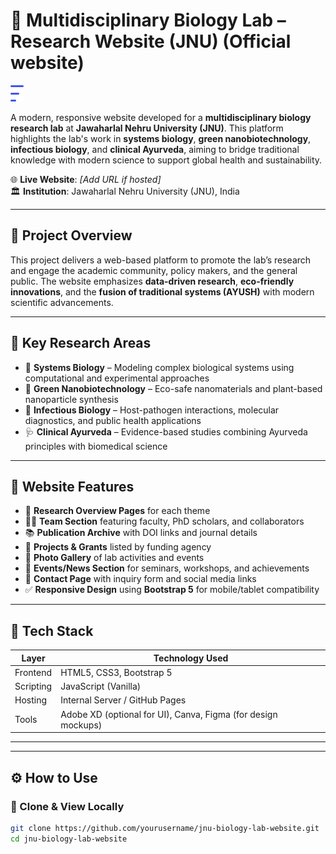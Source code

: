 # 🔬 Multidisciplinary Biology Lab – Research Website (JNU) (Official website)

![Multidisciplinary Logo](assets/img/logo.png)

A modern, responsive website developed for a **multidisciplinary biology research lab** at **Jawaharlal Nehru University (JNU)**. This platform highlights the lab's work in **systems biology**, **green nanobiotechnology**, **infectious biology**, and **clinical Ayurveda**, aiming to bridge traditional knowledge with modern science to support global health and sustainability.

🌐 **Live Website**: _[Add URL if hosted]_  
🏛️ **Institution**: Jawaharlal Nehru University (JNU), India

---

## 🧬 Project Overview

This project delivers a web-based platform to promote the lab’s research and engage the academic community, policy makers, and the general public. The website emphasizes **data-driven research**, **eco-friendly innovations**, and the **fusion of traditional systems (AYUSH)** with modern scientific advancements.

---

## 🧪 Key Research Areas

- 🔹 **Systems Biology** – Modeling complex biological systems using computational and experimental approaches
- 🌿 **Green Nanobiotechnology** – Eco-safe nanomaterials and plant-based nanoparticle synthesis
- 🧫 **Infectious Biology** – Host-pathogen interactions, molecular diagnostics, and public health applications
- 🩺 **Clinical Ayurveda** – Evidence-based studies combining Ayurveda principles with biomedical science

---

## 🌟 Website Features

- 📄 **Research Overview Pages** for each theme
- 👩‍🔬 **Team Section** featuring faculty, PhD scholars, and collaborators
- 📚 **Publication Archive** with DOI links and journal details
- 🧠 **Projects & Grants** listed by funding agency
- 📸 **Photo Gallery** of lab activities and events
- 📅 **Events/News Section** for seminars, workshops, and achievements
- 📧 **Contact Page** with inquiry form and social media links
- ✅ **Responsive Design** using **Bootstrap 5** for mobile/tablet compatibility

---

## 🧰 Tech Stack

| Layer     | Technology Used         |
|-----------|--------------------------|
| Frontend  | HTML5, CSS3, Bootstrap 5 |
| Scripting | JavaScript (Vanilla)     |
| Hosting   | Internal Server / GitHub Pages |
| Tools     | Adobe XD (optional for UI), Canva, Figma (for design mockups) |

---

---

## ⚙️ How to Use

### 🔹 Clone & View Locally

```bash
git clone https://github.com/yourusername/jnu-biology-lab-website.git
cd jnu-biology-lab-website
